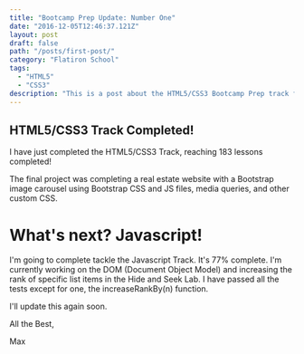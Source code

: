 ```yaml
---
title: "Bootcamp Prep Update: Number One"
date: "2016-12-05T12:46:37.121Z"
layout: post
draft: false
path: "/posts/first-post/"
category: "Flatiron School"
tags:
  - "HTML5"
  - "CSS3"
description: "This is a post about the HTML5/CSS3 Bootcamp Prep track for Flatiron School."
---
```


## HTML5/CSS3 Track Completed!

I have just completed the HTML5/CSS3 Track, reaching 183 lessons completed! 

The final project was completing a real estate website with a Bootstrap image carousel using Bootstrap CSS and JS files, media queries, and other custom CSS. 

# What's next? Javascript!

I'm going to complete tackle the Javascript Track. It's 77% complete. I'm currently working on the DOM (Document Object Model) and increasing the rank of specific list items in the Hide and Seek Lab. I have passed all the tests except for one, the increaseRankBy(n) function.    

I'll update this again soon.  

All the Best, 

Max 